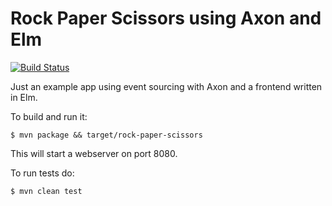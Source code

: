 # Rock Paper Scissors using Axon and Elm

[![Build Status](https://travis-ci.org/johanhaleby/rps-axon-elm.svg)](https://travis-ci.org/johanhaleby/rps-axon-elm)

Just an example app using event sourcing with Axon and a frontend written in Elm.

To build and run it:
	
	$ mvn package && target/rock-paper-scissors

This will start a webserver on port 8080.

To run tests do:

	$ mvn clean test